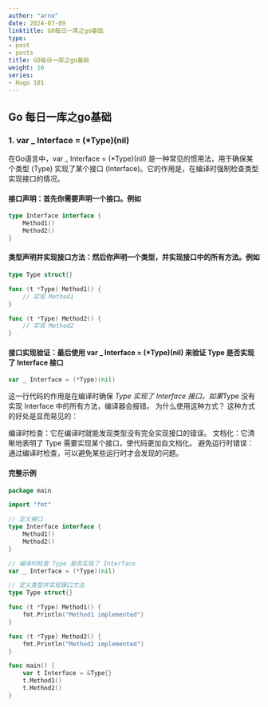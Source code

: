 ```yaml
---
author: "arno"
date: 2024-07-09
linktitle: GO每日一库之go基础
type:
- post
- posts
title: GO每日一库之go基础
weight: 10
series:
- Hugo 101
---
```



## Go 每日一库之go基础

### 1. var _ Interface = (*Type)(nil)

在Go语言中，var _ Interface = (*Type)(nil) 是一种常见的惯用法，用于确保某个类型 (Type) 实现了某个接口 (Interface)。它的作用是，在编译时强制检查类型实现接口的情况。

#### 接口声明：首先你需要声明一个接口。例如

```go
type Interface interface {
    Method1()
    Method2()
}
```

#### 类型声明并实现接口方法：然后你声明一个类型，并实现接口中的所有方法。例如

```go
type Type struct{}

func (t *Type) Method1() {
    // 实现 Method1
}

func (t *Type) Method2() {
    // 实现 Method2
}
```

#### 接口实现验证：最后使用 var _ Interface = (*Type)(nil) 来验证 Type 是否实现了 Interface 接口

```go
var _ Interface = (*Type)(nil)
```

这一行代码的作用是在编译时确保 *Type 实现了 Interface 接口。如果*Type 没有实现 Interface 中的所有方法，编译器会报错。
为什么使用这种方式？
这种方式的好处是显而易见的：

编译时检查：它在编译时就能发现类型没有完全实现接口的错误。
文档化：它清晰地表明了 Type 需要实现某个接口，使代码更加自文档化。
避免运行时错误：通过编译时检查，可以避免某些运行时才会发现的问题。

#### 完整示例

```go
package main

import "fmt"

// 定义接口
type Interface interface {
    Method1()
    Method2()
}

// 编译时检查 Type 是否实现了 Interface
var _ Interface = (*Type)(nil)

// 定义类型并实现接口方法
type Type struct{}

func (t *Type) Method1() {
    fmt.Println("Method1 implemented")
}

func (t *Type) Method2() {
    fmt.Println("Method2 implemented")
}

func main() {
    var t Interface = &Type{}
    t.Method1()
    t.Method2()
}

```
